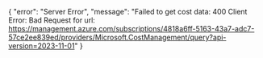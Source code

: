 {
  "error": "Server Error",
  "message": "Failed to get cost data: 400 Client Error: Bad Request for url: https://management.azure.com/subscriptions/4818a6ff-5163-43a7-adc7-57ce2ee839ed/providers/Microsoft.CostManagement/query?api-version=2023-11-01"
}